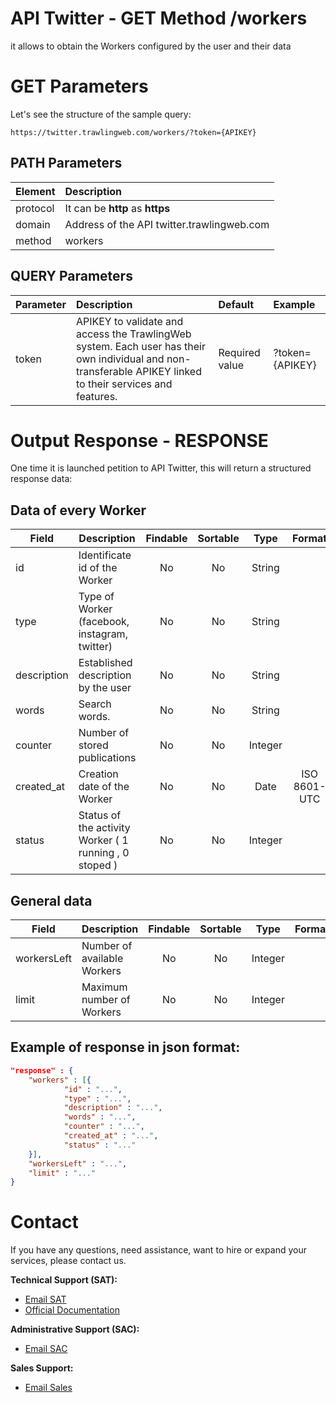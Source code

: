 # API Twitter - GET Method /workers

it allows to obtain the Workers configured by the user and their data

# GET Parameters

Let's see the structure of the sample query:

```
https://twitter.trawlingweb.com/workers/?token={APIKEY}
```

## PATH Parameters

| Element  | Description                                |
| :------- | :----------------------------------------- |
| protocol | It can be **http** as **https**            |
| domain   | Address of the API twitter.trawlingweb.com |
| method   | workers                                    |

## QUERY Parameters

| Parameter | Description                                               | Default        | Example         |
| :-------- | :-------------------------------------------------------- | :------------- | :-------------- |
| token     | APIKEY to validate and access the TrawlingWeb system. Each user has their own individual and non-transferable APIKEY linked to their services and features. | Required value | ?token={APIKEY} |

# Output Response - RESPONSE

One time it is launched petition to API Twitter, this will return a structured response data:

## Data of every Worker

| Field       | Description                                            | Findable | Sortable |  Type   |    Format    |
| ----------- | ------------------------------------------------------ | :------: | :------: | :-----: | :----------: |
| id          | Identificate id of the Worker                          |    No    |    No    | String  |              |
| type        | Type of Worker (facebook, instagram, twitter)          |    No    |    No    | String  |              |
| description | Established description by the user                    |    No    |    No    | String  |              |
| words       | Search words.                                          |    No    |    No    | String  |              |
| counter     | Number of stored publications                          |    No    |    No    | Integer |              |
| created_at  | Creation date of the Worker                            |    No    |    No    |  Date   | ISO 8601-UTC |
| status      | Status of the activity Worker ( 1 running , 0 stoped ) |    No    |    No    | Integer |              |

## General data

| Field       | Description                 | Findable | Sortable |  Type   | Format |
| ----------- | --------------------------- | :------: | :------: | :-----: | :----: |
| workersLeft | Number of available Workers |    No    |    No    | Integer |        |
| limit       | Maximum number of Workers   |    No    |    No    | Integer |        |

## Example of response in json format:

```json
"response" : {
    "workers" : [{
            "id" : "...",
            "type" : "...",
            "description" : "...",
            "words" : "...",
            "counter" : "...",
            "created_at" : "...",
            "status" : "..."
    }],
    "workersLeft" : "...",
    "limit" : "..."
}
```
# Contact

If you have any questions, need assistance, want to hire or expand your services, please contact us.

**Technical Support (SAT):**
- [Email SAT](mailto:support@trawlingweb.com)
- [Official Documentation](https://docs.trawlingweb.com)

**Administrative Support (SAC):**
- [Email SAC](mailto:gestion@trawlingweb.com)

**Sales Support:**
- [Email Sales](mailto:sales@trawlingweb.com)
